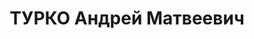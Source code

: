 ---
title: ТУРКО Андрей Матвеевич
description: '1897 р., с. Бондарі Чорнухинського р-ну Полтавської обл., українець,
  із селян, освіта вища. Проживав у м. Омськ (Російська Федерація). Начальник госпіталю.

  Заарештований 6 липня 1937 р. Засуджений Верховним Судом СРСР 31 жовтня 1937 р.
  за ст. ст. 58-1, 58-11 КК РРФСР до розстрілу з конфіскацією особистого майна. Вирок
  виконано 31 жовтня 1937 р. у м. Новосибірськ (Російська Федерація).

  Реабілітований Верховним Судом СРСР 20 травня 1958 р.'
---